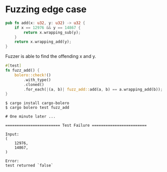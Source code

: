# Fuzzing edge case

```rust
pub fn add(x: u32, y: u32) -> u32 {
    if x == 12976 && y == 14867 {
        return x.wrapping_sub(y);
    }
    return x.wrapping_add(y);
}
```

Fuzzer is able to find the offending x and y.

```rust
#[test]
fn fuzz_add() {
    bolero::check!()
        .with_type()
        .cloned()
        .for_each(|(a, b)| fuzz_add::add(a, b) == a.wrapping_add(b));
}
```

```console
$ cargo install cargo-bolero
$ cargo bolero test fuzz_add

# One minute later ...

======================== Test Failure ========================

Input:
(
    12976,
    14867,
)

Error:
test returned `false`
```

